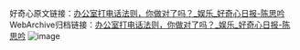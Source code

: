 好奇心原文链接：[办公室打电话法则，你做对了吗？_娱乐_好奇心日报-陈思吟](https://www.qdaily.com/articles/1427.html)
WebArchive归档链接：[办公室打电话法则，你做对了吗？_娱乐_好奇心日报-陈思吟](http://web.archive.org/web/20171019211522/http://www.qdaily.com/articles/1427.html)
![image](http://ww3.sinaimg.cn/large/007d5XDply1g3v4dkde8mj30u02nv7wh)